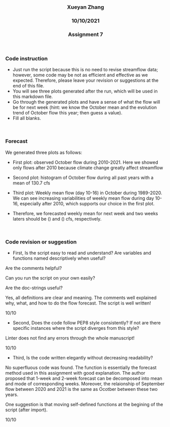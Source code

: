 <center>

### Xueyan Zhang
### 10/10/2021
### Assignment 7

</center>

</br>

### Code instruction
- Just run the script because this is no need to revise streamflow data; however, some code may be not as efficient and effective as we expected. Therefore, please leave your revision or suggestions at the end of this file.
- You will see three plots generated after the run, which will be used in this markdown file.
- Go through the generated plots and have a sense of what the flow will be for next week (hint: we know the October mean and the evolution trend of October flow this year; then guess a value).
- Fill all blanks.
</br>

### Forecast
We generated three plots as follows:
- First plot: observed October flow during 2010-2021. Here we showed only flows after 2010 because climate change greatly affect streamflow


- Second plot: histogram of October flow during all past years with a mean of 130.7 cfs


- Third plot: Weekly mean flow (day 10-16) in October during 1989-2020. We can see increasing variabilities of weekly mean flow during day 10-16, especially after 2010, which supports our choice in the first plot.
  
  
- Therefore, we forecasted weekly mean for next week and two weeks laters should be () and () cfs, respectively. 
</br>

### Code revision or suggestion
- First, Is the script easy to read and understand?
Are variables and functions named descriptively when useful?

Are the comments helpful?

Can you run the script on your own easily?

Are the doc-strings useful?

Yes, all definitions are clear and meaning. The comments well explained why, what, and how to do the flow forecast. The script is well written!

10/10
- Second, Does the code follow PEP8 style consistently?
If not are there specific instances where the script diverges from this style?

Linter does not find any errors through the whole manuscript!

10/10
- Third, Is the code written elegantly without decreasing readability?

No superfluous code was found. The function is essentially the forecast method used in this assignment with good explanation. The author proposed that 1-week and 2-week forecast can be decomposed into mean and mode of corresponding weeks. Moreover, the relaionship of September flow between 2020 and 2021 is the same as Ocotber between these two years.

One suggestion is that moving self-defined functions at the begining of the script (after import).

10/10